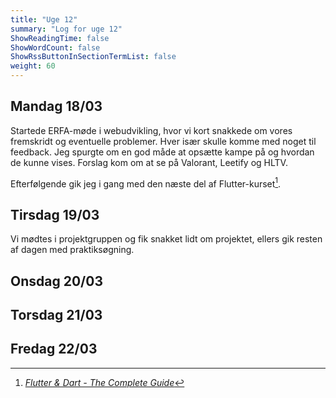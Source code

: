 ```yaml
---
title: "Uge 12"
summary: "Log for uge 12"
ShowReadingTime: false
ShowWordCount: false
ShowRssButtonInSectionTermList: false
weight: 60
---
```


## Mandag 18/03

Startede ERFA-møde i webudvikling, hvor vi kort snakkede om vores fremskridt og eventuelle problemer.
Hver især skulle komme med noget til feedback. Jeg spurgte om en god måde at opsætte kampe på og hvordan de kunne vises.
Forslag kom om at se på Valorant, Leetify og HLTV.

Efterfølgende gik jeg i gang med den næste del af Flutter-kurset[^1].

## Tirsdag 19/03

Vi mødtes i projektgruppen og fik snakket lidt om projektet, ellers gik resten af dagen med praktiksøgning.

## Onsdag 20/03


## Torsdag 21/03


## Fredag 22/03



[^1]: [*Flutter & Dart - The Complete Guide*](https://www.udemy.com/course/learn-flutter-dart-to-build-ios-android-apps/)